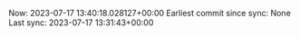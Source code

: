 Now: 2023-07-17 13:40:18.028127+00:00 Earliest commit since sync: None Last sync: 2023-07-17 13:31:43+00:00
